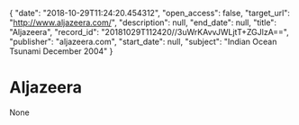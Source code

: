 {
  "date": "2018-10-29T11:24:20.454312", 
  "open_access": false, 
  "target_url": "http://www.aljazeera.com/", 
  "description": null, 
  "end_date": null, 
  "title": "Aljazeera", 
  "record_id": "20181029T112420//3uWrKAvvJWLjtT+ZGJlzA==", 
  "publisher": "aljazeera.com", 
  "start_date": null, 
  "subject": "Indian Ocean Tsunami December 2004"
}

# Aljazeera

None